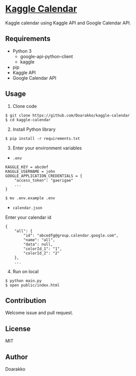 # [Kaggle Calendar](https://kaggle-calendar.herokuapp.com/)
Kaggle calendar using Kaggle API and Google Calendar API.
## Requirements
- Python 3
    - google-api-python-client
    - kaggle
- pip
- Kaggle API
- Google Calendar API

## Usage
1. Clone code
```
$ git clone https://github.com/Doarakko/kaggle-calendar
$ cd kaggle-calendar
```

2. Install Python library
```
$ pip install -r requirements.txt
```

3. Enter your environment variables
- `.env`
```
KAGGLE_KEY = abcdef
KAGGLE_USERNAME = john
GOOGLE_APPLICATION_CREDENTIALS = {
    "access_token": "gaerigae"
    ...
}
```
```
$ mv .env.example .env
```

- `calendar.json`

Enter your calendar id
```
{
    "all": {
        "id": "abcedfg@group.calendar.google.com",
        "name": "all",
        "data": null,
        "colorId_1": "1",
        "colorId_2": "2"
    },
    ...
```

4. Run on local
```
$ python main.py
$ open public/index.html
```

## Contribution
Welcome issue and pull request.

## License
MIT

## Author
Doarakko